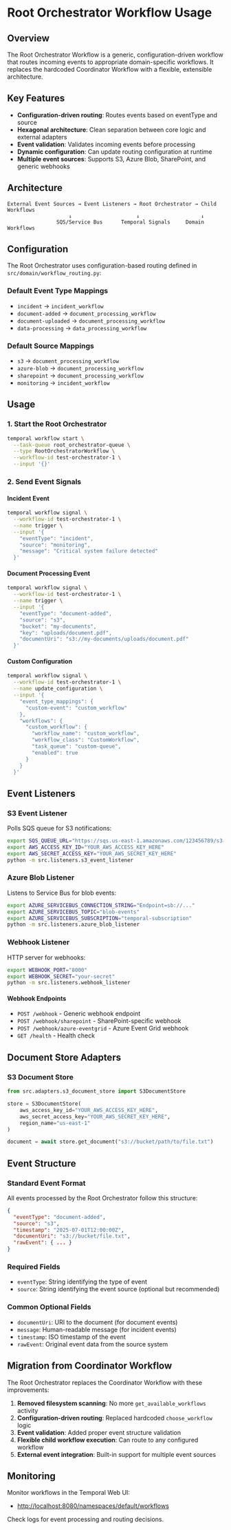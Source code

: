 # Root Orchestrator Workflow Usage

## Overview

The Root Orchestrator Workflow is a generic, configuration-driven workflow that routes incoming events to appropriate domain-specific workflows. It replaces the hardcoded Coordinator Workflow with a flexible, extensible architecture.

## Key Features

- **Configuration-driven routing**: Routes events based on eventType and source
- **Hexagonal architecture**: Clean separation between core logic and external adapters
- **Event validation**: Validates incoming events before processing
- **Dynamic configuration**: Can update routing configuration at runtime
- **Multiple event sources**: Supports S3, Azure Blob, SharePoint, and generic webhooks

## Architecture

```
External Event Sources → Event Listeners → Root Orchestrator → Child Workflows
                    ↓                     ↓                    ↓
                SQS/Service Bus      Temporal Signals     Domain Workflows
```

## Configuration

The Root Orchestrator uses configuration-based routing defined in `src/domain/workflow_routing.py`:

### Default Event Type Mappings
- `incident` → `incident_workflow`
- `document-added` → `document_processing_workflow`
- `document-uploaded` → `document_processing_workflow`
- `data-processing` → `data_processing_workflow`

### Default Source Mappings  
- `s3` → `document_processing_workflow`
- `azure-blob` → `document_processing_workflow`
- `sharepoint` → `document_processing_workflow`
- `monitoring` → `incident_workflow`

## Usage

### 1. Start the Root Orchestrator

```bash
temporal workflow start \
  --task-queue root_orchestrator-queue \
  --type RootOrchestratorWorkflow \
  --workflow-id test-orchestrator-1 \
  --input '{}'
```

### 2. Send Event Signals

#### Incident Event
```bash
temporal workflow signal \
  --workflow-id test-orchestrator-1 \
  --name trigger \
  --input '{
    "eventType": "incident",
    "source": "monitoring",
    "message": "Critical system failure detected"
  }'
```

#### Document Processing Event
```bash
temporal workflow signal \
  --workflow-id test-orchestrator-1 \
  --name trigger \
  --input '{
    "eventType": "document-added",
    "source": "s3",
    "bucket": "my-documents",
    "key": "uploads/document.pdf",
    "documentUri": "s3://my-documents/uploads/document.pdf"
  }'
```

#### Custom Configuration
```bash
temporal workflow signal \
  --workflow-id test-orchestrator-1 \
  --name update_configuration \
  --input '{
    "event_type_mappings": {
      "custom-event": "custom_workflow"
    },
    "workflows": {
      "custom_workflow": {
        "workflow_name": "custom_workflow",
        "workflow_class": "CustomWorkflow",
        "task_queue": "custom-queue",
        "enabled": true
      }
    }
  }'
```

## Event Listeners

### S3 Event Listener

Polls SQS queue for S3 notifications:

```bash
export SQS_QUEUE_URL="https://sqs.us-east-1.amazonaws.com/123456789/s3-events"
export AWS_ACCESS_KEY_ID="YOUR_AWS_ACCESS_KEY_HERE"
export AWS_SECRET_ACCESS_KEY="YOUR_AWS_SECRET_KEY_HERE"
python -m src.listeners.s3_event_listener
```

### Azure Blob Listener

Listens to Service Bus for blob events:

```bash
export AZURE_SERVICEBUS_CONNECTION_STRING="Endpoint=sb://..."
export AZURE_SERVICEBUS_TOPIC="blob-events"
export AZURE_SERVICEBUS_SUBSCRIPTION="temporal-subscription"
python -m src.listeners.azure_blob_listener
```

### Webhook Listener

HTTP server for webhooks:

```bash
export WEBHOOK_PORT="8000"
export WEBHOOK_SECRET="your-secret"
python -m src.listeners.webhook_listener
```

#### Webhook Endpoints

- `POST /webhook` - Generic webhook endpoint
- `POST /webhook/sharepoint` - SharePoint-specific webhook
- `POST /webhook/azure-eventgrid` - Azure Event Grid webhook
- `GET /health` - Health check

## Document Store Adapters

### S3 Document Store

```python
from src.adapters.s3_document_store import S3DocumentStore

store = S3DocumentStore(
    aws_access_key_id="YOUR_AWS_ACCESS_KEY_HERE",
    aws_secret_access_key="YOUR_AWS_SECRET_KEY_HERE",
    region_name="us-east-1"
)

document = await store.get_document("s3://bucket/path/to/file.txt")
```

## Event Structure

### Standard Event Format

All events processed by the Root Orchestrator follow this structure:

```json
{
  "eventType": "document-added",
  "source": "s3",
  "timestamp": "2025-07-01T12:00:00Z",
  "documentUri": "s3://bucket/file.txt",
  "rawEvent": { ... }
}
```

### Required Fields
- `eventType`: String identifying the type of event
- `source`: String identifying the event source (optional but recommended)

### Common Optional Fields
- `documentUri`: URI to the document (for document events)
- `message`: Human-readable message (for incident events)
- `timestamp`: ISO timestamp of the event
- `rawEvent`: Original event data from the source system

## Migration from Coordinator Workflow

The Root Orchestrator replaces the Coordinator Workflow with these improvements:

1. **Removed filesystem scanning**: No more `get_available_workflows` activity
2. **Configuration-driven routing**: Replaced hardcoded `choose_workflow` logic
3. **Event validation**: Added proper event structure validation
4. **Flexible child workflow execution**: Can route to any configured workflow
5. **External event integration**: Built-in support for multiple event sources

## Monitoring

Monitor workflows in the Temporal Web UI:
- [http://localhost:8080/namespaces/default/workflows](http://localhost:8080/namespaces/default/workflows)

Check logs for event processing and routing decisions.
